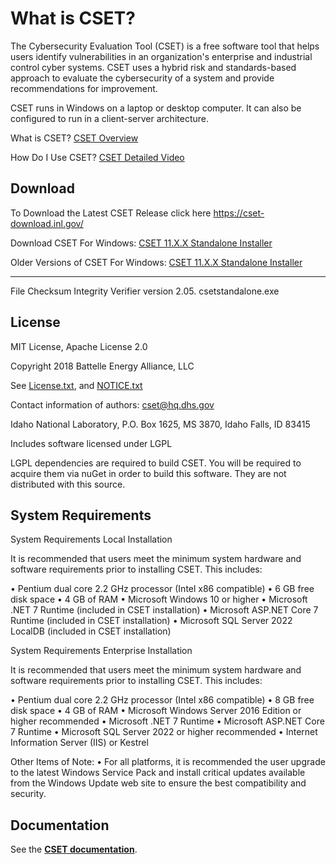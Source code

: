 
# What is CSET?
The Cybersecurity Evaluation Tool (CSET) is a free software tool that helps users identify vulnerabilities in an organization's enterprise and industrial control cyber systems. CSET uses a hybrid risk and standards-based approach to evaluate the cybersecurity of a system and provide recommendations for improvement. 

CSET runs in Windows on a laptop or desktop computer.  It can also be configured to run in a client-server architecture. 


What is CSET?
[CSET Overview](https://www.youtube.com/watch?v=B3xAh4iSRO0)

How Do I Use CSET?
[CSET Detailed Video](https://www.youtube.com/watch?v=ELbvQTl4xmU)


## Download
To Download the Latest CSET Release click here https://cset-download.inl.gov/

Download CSET For Windows:
[CSET 11.X.X Standalone Installer](https://cset-download.inl.gov/)


Older Versions of CSET For Windows:
[CSET 11.X.X Standalone Installer](https://github.com/cisagov/cset/releases/)

-------------------------------------------------------------------------

File Checksum Integrity Verifier version 2.05.
csetstandalone.exe  

## License

MIT License, Apache License 2.0

Copyright 2018 Battelle Energy Alliance, LLC

See [License.txt](License.txt), and [NOTICE.txt](NOTICE.txt)

Contact information of authors: cset@hq.dhs.gov

Idaho National Laboratory, P.O. Box 1625, MS 3870, Idaho Falls, ID 83415

Includes software licensed under LGPL

LGPL dependencies are required to build CSET. You will be required to acquire them via nuGet in order to build this software. They are not distributed with this source.

## System Requirements

System Requirements Local Installation

It is recommended that users meet the minimum system hardware and software requirements prior to installing CSET. This includes:

• Pentium dual core 2.2 GHz processor (Intel x86 compatible)
• 6 GB free disk space
• 4 GB of RAM
• Microsoft Windows 10 or higher
• Microsoft .NET 7 Runtime (included in CSET installation)
• Microsoft ASP.NET Core 7 Runtime (included in CSET installation)
• Microsoft SQL Server 2022 LocalDB (included in CSET installation)

System Requirements Enterprise Installation

It is recommended that users meet the minimum system hardware and software requirements prior to installing CSET. This includes:

• Pentium dual core 2.2 GHz processor (Intel x86 compatible)
• 8 GB free disk space
• 4 GB of RAM
• Microsoft Windows Server 2016 Edition or higher recommended
• Microsoft .NET 7 Runtime
• Microsoft ASP.NET Core 7 Runtime
• Microsoft SQL Server 2022 or higher recommended
• Internet Information Server (IIS) or Kestrel

Other Items of Note:
• For all platforms, it is recommended the user upgrade to the latest Windows Service Pack and install critical updates available from the Windows Update web site to ensure the best compatibility and security.

## Documentation
See the [**CSET documentation**](docs/README.md).


